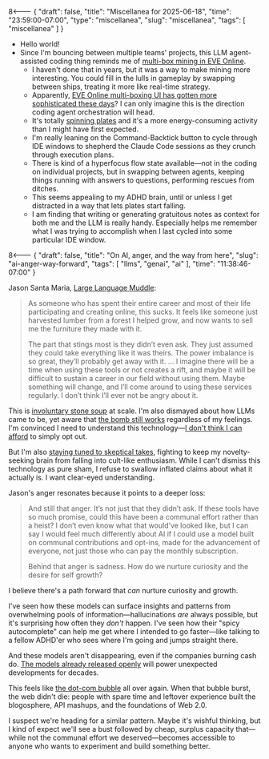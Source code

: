8<--- { "draft": false, "title": "Miscellanea for 2025-06-18", "time": "23:59:00-07:00", "type": "miscellanea", "slug": "miscellanea", "tags": [ "miscellanea" ] }

- Hello world!
- Since I'm bouncing between multiple teams' projects, this LLM agent-assisted coding thing reminds me of [multi-box mining in EVE Online](https://wiki.eveuniversity.org/Mining#Dual_account_mining).
	- I haven't done that in years, but it was a way to make mining more interesting. You could fill in the lulls in gameplay by swapping between ships, treating it more like real-time strategy.
	- Apparently, [EVE Online multi-boxing UI has gotten more sophisticated these days](https://www.youtube.com/shorts/ijoXyVTv83Q)? I can only imagine this is the direction coding agent orchestration will head.
	- It's totally [spinning plates](https://en.wikipedia.org/wiki/Plate_spinning) and it's a more energy-consuming activity than I might have first expected.
	- I'm really leaning on the Command-Backtick button to cycle through IDE windows to shepherd the Claude Code sessions as they crunch through execution plans.
	- There is kind of a hyperfocus flow state available—not in the coding on individual projects, but in swapping between agents, keeping things running with answers to questions, performing rescues from ditches.
	- This seems appealing to my ADHD brain, until or unless I get distracted in a way that lets plates start falling.
	- I am finding that writing or generating gratuitous notes as context for both me and the LLM is really handy. Especially helps me remember what I was trying to accomplish when I last cycled into some particular IDE window.

8<--- { "draft": false, "title": "On AI, anger, and the way from here", "slug": "ai-anger-way-forward", "tags": [ "llms", "genai", "ai" ], "time": "11:38:46-07:00" }

Jason Santa Maria, [Large Language Muddle](https://jasonsantamaria.com/blog/large-language-muddle):

> As someone who has spent their entire career and most of their life participating and creating online, this sucks. It feels like someone just harvested lumber from a forest I helped grow, and now wants to sell me the furniture they made with it.
> 
> The part that stings most is they didn’t even ask. They just assumed they could take everything like it was theirs. The power imbalance is so great, they’ll probably get away with it.
> ...
> I imagine there will be a time when using these tools or not creates a rift, and maybe it will be difficult to sustain a career in our field without using them. Maybe something will change, and I’ll come around to using these services regularly. I don’t think I’ll ever not be angry about it.

This is [involuntary stone soup](https://blog.lmorchard.com/2025/05/27/involuntary-stone-soup-ai/) at scale. I'm also dismayed about how LLMs came to be, yet aware that [the bomb still works](https://blog.lmorchard.com/2025/06/02/the-bomb-still-works/) regardless of my feelings. I'm convinced I need to understand this technology—[I don't think I can afford](https://blog.lmorchard.com/2025/05/20/minimum-viable-human-career/) to simply opt out.

But I'm also [staying tuned to skeptical takes](https://blog.lmorchard.com/2025/06/11/codegen-enthusiasm/), fighting to keep my novelty-seeking brain from falling into cult-like enthusiasm. While I can't dismiss this technology as pure sham, I refuse to swallow inflated claims about what it actually is. I want clear-eyed understanding.

Jason's anger resonates because it points to a deeper loss:

> And still that anger. It’s not just that they didn’t ask. If these tools have so much promise, could this have been a communal effort rather than a heist? I don’t even know what that would’ve looked like, but I can say I would feel much differently about AI if I could use a model built on communal contributions and opt-ins, made for the advancement of everyone, not just those who can pay the monthly subscription.
> 
> Behind that anger is sadness. How do we nurture curiosity and the desire for self growth?

I believe there's a path forward that _can_ nurture curiosity and growth. 

I've seen how these models can surface insights and patterns from overwhelming pools of information—hallucinations *are* always possible, but it's surprising how often they *don't* happen. I've seen how their "spicy autocomplete" can help me get where I intended to go faster—like talking to a fellow ADHD'er who sees where I'm going and jumps straight there. 

And these models aren't disappearing, even if the companies burning cash do. [The models already released openly](https://huggingface.co/) will power unexpected developments for decades. 

This feels like [the dot-com bubble](https://en.wikipedia.org/wiki/Dot-com_bubble) all over again. When that bubble burst, the web didn't die: people with spare time and leftover experience built the blogosphere, API mashups, and the foundations of Web 2.0.

I suspect we're heading for a similar pattern. Maybe it's wishful thinking, but I kind of expect we'll see a bust followed by cheap, surplus capacity that—while not the communal effort we deserved—becomes accessible to anyone who wants to experiment and build something better.
